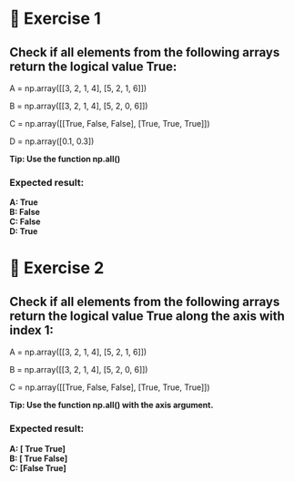 # 📌 Exercise 1
## Check if all elements from the following arrays return the logical value True:

A = np.array([[3, 2, 1, 4],
              [5, 2, 1, 6]])
 
B = np.array([[3, 2, 1, 4],
              [5, 2, 0, 6]])
 
C = np.array([[True, False, False],
              [True, True, True]])
 
D = np.array([0.1, 0.3])

**Tip: Use the function np.all()**

### Expected result:

**A: True\
B: False\
C: False\
D: True**


# 📌 Exercise 2
## Check if all elements from the following arrays return the logical value True along the axis with index 1:



A = np.array([[3, 2, 1, 4],
              [5, 2, 1, 6]])
 
B = np.array([[3, 2, 1, 4],
              [5, 2, 0, 6]])
 
C = np.array([[True, False, False],
              [True, True, True]])

**Tip: Use the function np.all() with the axis argument.**

### Expected result:

**A: [ True  True]\
B: [ True False]\
C: [False  True]**

